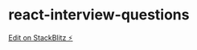 # react-interview-questions

[Edit on StackBlitz ⚡️](https://stackblitz.com/edit/react-interview-questions)
